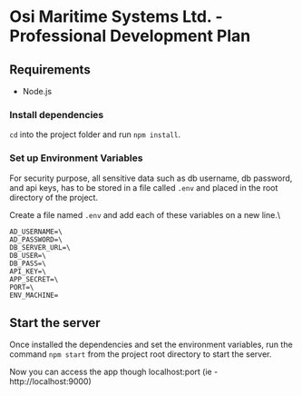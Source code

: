 # Osi Maritime Systems Ltd. - Professional Development Plan

## Requirements

 - Node.js
 
### Install dependencies
`cd` into the project folder and run `npm install`.

### Set up Environment Variables
For security purpose, all sensitive data such as db username, db password, and api keys, has to be stored in a file called `.env` and placed in the root directory of the project.

Create a file named `.env` and add each of these variables on a new line.\
```
AD_USERNAME=\
AD_PASSWORD=\
DB_SERVER_URL=\
DB_USER=\
DB_PASS=\
API_KEY=\
APP_SECRET=\
PORT=\
ENV_MACHINE=
```

## Start the server
Once installed the dependencies and set the environment variables, run the command `npm start` from the project root directory to start the server.
 
Now you can access the app though localhost:port (ie - http://localhost:9000)
